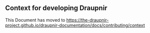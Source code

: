## Context for developing Draupnir

This Document has moved to https://the-draupnir-project.github.io/draupnir-documentation/docs/contributing/context

